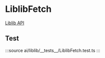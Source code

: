 # LiblibFetch

[Liblib API](https://liblibai.feishu.cn/wiki/UAMVw67NcifQHukf8fpccgS5n6d)

## Test
:::source
ai/liblib/\_\_tests\_\_/LiblibFetch.test.ts
:::
